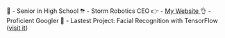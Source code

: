 🧠 - Senior in High School
⛈ - Storm Robotics CEO
👉 - <a href="http://ashwinmudaliar.com"> My Website </a>
👌 - Proficient Googler
🌱 - Lastest Project: Facial Recognition with TensorFlow (<a href="https://awesome-turtle.surge.sh/">visit it</a>)
